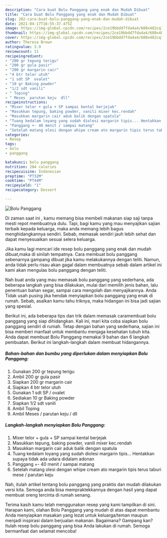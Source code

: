 ```yaml
---
description: "Cara buat Bolu Panggang yang enak dan Mudah Dibuat"
title: "Cara buat Bolu Panggang yang enak dan Mudah Dibuat"
slug: 202-cara-buat-bolu-panggang-yang-enak-dan-mudah-dibuat
date: 2021-04-17T16:55:37.475Z
image: https://img-global.cpcdn.com/recipes/2ce19bbdd7fda4a4/680x482cq70/bolu-panggang-foto-resep-utama.jpg
thumbnail: https://img-global.cpcdn.com/recipes/2ce19bbdd7fda4a4/680x482cq70/bolu-panggang-foto-resep-utama.jpg
cover: https://img-global.cpcdn.com/recipes/2ce19bbdd7fda4a4/680x482cq70/bolu-panggang-foto-resep-utama.jpg
author: Theresa Brown
ratingvalue: 3.9
reviewcount: 11
recipeingredient:
- "200 gr tepung terigu"
- "200 gr gula pasir"
- "200 gr margarin cair"
- "4 btr telor utuh"
- "1 sdt SP  ovalet"
- "10 gr Baking powder"
- "1/2 sdt vanili"
- " Toping"
- " Meses  parutan keju  dll"
recipeinstructions:
- "Mixer telor + gula + SP sampai kental berjejak"
- "Masukkan tepung, baking powder, vanili mixer kec.rendah"
- "Masukkan margarin cair aduk balik dengan spatula"
- "Tuang kedalam loyang yang sudah diolesi margarin tipis... Hentakkan supaya tidak ada udara didalam adonan"
- "Panggang +- 40 menit / sampai matang"
- "Setelah matang olesi dengan whipe cream ato margarin tipis terus taburi mese / parutan keju"
categories:
- Resep
tags:
- bolu
- panggang

katakunci: bolu panggang 
nutrition: 284 calories
recipecuisine: Indonesian
preptime: "PT32M"
cooktime: "PT44M"
recipeyield: "1"
recipecategory: Dessert

---
```



![Bolu Panggang](https://img-global.cpcdn.com/recipes/2ce19bbdd7fda4a4/680x482cq70/bolu-panggang-foto-resep-utama.jpg)

Di zaman  saat ini , kamu memang bisa membeli makanan siap saji tanpa mesti repot membuatnya dulu. Tapi, bagi kamu yang mau menyajikan sajian terbaik kepada keluarga, maka anda memang lebih bagus menghidangkannya sendiri. Sebab, memasak sendiri jauh lebih sehat dan dapat menyesuaikan sesuai selera keluarga.

Jika kamu lagi mencari ide resep bolu panggang yang enak dan mudah dibuat,maka di sinilah tempatnya. Cara membuat bolu panggang  sebenarnya gampang dibuat jika kamu melakukannya dengan teliti. Namun, anda tidak perlu risau akan gagal dalam membuatnya 
sebab dalam artikel ini kami akan mengulas bolu panggang dengan teliti.  



Nah buat anda yang mau memasak bolu panggang yang sederhana, ada beberapa langkah yang bisa dilakukan, mulai dari memilih jenis bahan, lalu penentuan bahan segar, sampai cara mengolah dan menyajikannya. Anda Tidak usah pusing jika hendak menyiapkan bolu panggang yang enak di rumah. Sebab, asalkan kamu  tahu triknya, maka hidangan ini bisa jadi sajian yang spesial.

Berikut ini, ada beberapa tips dan trik dalam memasak caramembuat bolu panggang yang siap dihidangkan. Kali ini, mari kita coba siapkan bolu panggang sendiri di rumah. Tetap dengan bahan yang sederhana, sajian ini bisa memberi manfaat untuk membantu menjaga kesehatan tubuh kita. Anda dapat membuat Bolu Panggang memakai 9 bahan dan 6 langkah pembuatan. Berikut ini langkah-langkah dalam membuat hidangannya.

<!--inarticleads1-->

##### Bahan-bahan dan bumbu yang diperlukan dalam menyiapkan Bolu Panggang:

1. Gunakan 200 gr tepung terigu
1. Ambil 200 gr gula pasir
1. Siapkan 200 gr margarin cair
1. Siapkan 4 btr telor utuh
1. Gunakan 1 sdt SP / ovalet
1. Sediakan 10 gr Baking powder
1. Siapkan 1/2 sdt vanili
1. Ambil  Toping
1. Ambil  Meses / parutan keju / dll




<!--inarticleads2-->

##### Langkah-langkah menyiapkan Bolu Panggang:

1. Mixer telor + gula + SP sampai kental berjejak
1. Masukkan tepung, baking powder, vanili mixer kec.rendah
1. Masukkan margarin cair aduk balik dengan spatula
1. Tuang kedalam loyang yang sudah diolesi margarin tipis... Hentakkan supaya tidak ada udara didalam adonan
1. Panggang +- 40 menit / sampai matang
1. Setelah matang olesi dengan whipe cream ato margarin tipis terus taburi mese / parutan keju




Nah, itulah artikel tentang  bolu panggang  yang praktis dan mudah dilakukan versi kita. Semoga anda bisa mempraktekkannya dengan hasil yang dapat membuat oreng tercinta di rumah senang. 

Terima kasih kamu telah menggunakan resep yang kami tampilkan di sini. Harapan kami, olahan  Bolu Panggang yang mudah di atas dapat membantu Anda menyiapkan masakan yang lezat untuk keluarga/teman maupun menjadi inspirasi dalam berjualan makanan. Bagaimana? Gampang kan? Itulah resep bolu panggang yang bisa Anda lakukan di rumah. Semoga bermanfaat dan selamat mencoba!

